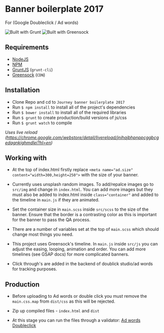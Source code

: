 # Banner boilerplate 2017
For (Google Doubleclick / Ad words)

![Built with Grunt](https://cdn.gruntjs.com/builtwith.png)
![Built with Greensock](https://img.shields.io/badge/Built%20with-Greensock-brightgreen.svg)



## Requirements
* [NodeJS](http://nodejs.org/)
* [NPM](https://www.npmjs.org/)
* [GruntJS](http://gruntjs.com/) (`grunt-cli`)
* [Greensock](http://www.greensock.com/) (`CDN`)

## Installation
* Clone Repo and cd to `Journey banner boilerplate 2017`
* Run `$ npm install` to install all of the project's dependencies
* Run `$ bower install` to install all of the required libraries
* Run `$ grunt` to create production/build versions of js/css
* Run `$ grunt watch` to compile

*Uses live reload (https://chrome.google.com/webstore/detail/livereload/jnihajbhpnppcggbcgedagnkighmdlei?hl=en)*

## Working with
* At the top of index.html firstly replace `<meta name="ad.size" content="width=300,height=250">` with the size of your banner.

* Currently uses unsplash random images. To add/repalce images go to `src/img` and change in `index.html`. You can add more images but they must also be added to index.html inside `class="container"` and added to the timeline in `main.js` if they are animated.

* Set the container size in `main.scss` inside `src/scss` to the size of the banner. Ensure that the border is a contrasting color as this is important for the banner to pass the QA process.

* There are a number of variables set at the top of `main.scss` which should change most things you need.

* This project uses Greensock's timeline. In `main.js` inside `src/js` you can adjust the easing, looping, animation and order. You can add more timelines (see GSAP docs) for more complicated banners. 

* Click through's are added in the backend of doublick studio/ad words for tracking purposes.

## Production

* Before uploading to Ad words or double click you must remove the `main.css.map` from `dist/css` as this will be rejected.

* Zip up compiled files - `index.html` and  `dist` 

* At this stage you can run the files through a validator:
[Ad words](https://h5validator.appspot.com/adwords#/asset) 
[Doubleclick](https://h5validator.appspot.com/dcm#/asset) 






